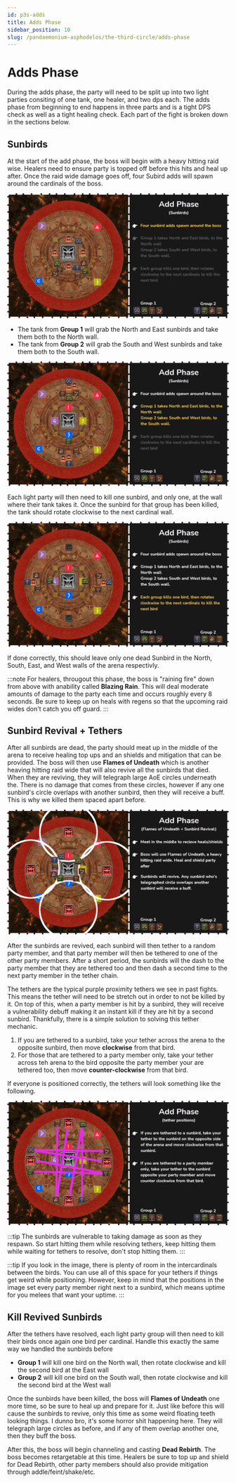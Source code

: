 ```yaml
---
id: p3s-adds
title: Adds Phase
sidebar_position: 10
slug: /pandaemonium-asphodelos/the-third-circle/adds-phase
---
```


# Adds Phase
During the adds phase, the party will need to be split up into two light parties consiting of one tank, one healer, and two dps each.  The adds phase from beginning to end happens in three parts and is a tight DPS check as well as a tight healing check.  Each part of the fight is broken down in the sections below.

## Sunbirds
At the start of the add phase, the boss will begin with a heavy hitting raid wise.  Healers need to ensure party is topped off before this hits and heal up after.  Once the raid wide damage goes off, four Subird adds will spawn around the cardinals of the boss.

![Sunbirds Spawn](/img/pandaemonium-asphodelos/the-third-circle/add-phase-sunbirds-step-one.webp)

- The tank from **Group 1** will grab the North and East sunbirds and take them both to the North wall.
- The tank from **Group 2** will grab the South and West sunbirds and take them both to the South wall.

![Sunbirds Spawn](/img/pandaemonium-asphodelos/the-third-circle/add-phase-sunbirds-step-two.webp)

Each light party will then need to kill one sunbird, and only one, at the wall where their tank takes it.  Once the sunbird for that group has been killed, the tank should rotate clockwise to the next cardinal wall.

![Sunbirds Spawn](/img/pandaemonium-asphodelos/the-third-circle/add-phase-sunbirds-step-three.webp)

If done correctly, this should leave only one dead Sunbird in the North, South, East, and West walls of the arena respectivly.  

:::note
For healers, througout this phase, the boss is "raining fire" down from above with anability called **Blazing Rain**.  This will deal moderate amounts of damage to the party each time and occurs roughly every 8 seconds. Be sure to keep up on heals with regens so that the upcoming raid wides don't catch you off guard.
:::

## Sunbird Revival + Tethers
After all sunbirds are dead, the party should meat up in the middle of the arena to receive healing top ups and an shields and mitigation that can be provided.  The boss will then use **Flames of Undeath** which is another heaving hitting raid wide that will also revive all the sunbirds that died.  When they are reviving, they will telegraph large AoE circles underneath the.  There is no damage that comes from these circles, however if any one sunbird's circle overlaps with another sunbird, then they will receive a buff.  This is why we killed them spaced apart before.

![Sunbirds Spawn](/img/pandaemonium-asphodelos/the-third-circle/add-phase-sunbirds-revive.webp)

After the sunbirds are revived, each sunbird will then tether to a random party member, and that party member will then be tethered to one of the other party members.  After a short period, the sunbirds will the dash to the party member that they are tethered too and then dash a second time to the next party member in the tether chain.

The tethers are the typical purple proximity tethers we see in past fights.  This means the tether will need to be stretch out in order to not be killed by it. On top of this, when a party member is hit by a sunbird, they will receive a vulnerability debuff making it an instant kill if they are hit by a second sunbird.  Thankfully, there is a simple solution to solving this tether mechanic.

1. If you are tethered to a sunbird, take your tether across the arena to the opposite sunbird, then move **clockwise** from that bird.
2. For those that are tethered to a party member only, take your tether across teh arena to the bird opposite the party member your are tethered too, then move **counter-clockwise** from that bird.

If everyone is positioned correctly, the tethers will look something like the following.

![Sunbirds Tethers](/img/pandaemonium-asphodelos/the-third-circle/add-phase-sunbirds-tethers.webp)


:::tip
The sunbirds are vulnerable to taking damage as soon as they respawn. So start hitting them while resolving tethers, keep hitting them while waiting for tethers to resolve, don't stop hitting them.
:::

:::tip
If you look in the image, there is plenty of room in the intercardinals between the birds.  You can use all of this space for your tethers if things get weird while positioning.  However, keep in mind that the positions in the image set every party member right next to a sunbird, which means uptime for you melees that want your uptime.
:::


## Kill Revived Sunbirds
After the tethers have resolved, each light party group will then need to kill their birds once again one bird per cardinal.  Handle this exactly the same way we handled the sunbirds before

- **Group 1** will kill one bird on the North wall, then rotate clockwise and kill the second bird at the East wall
- **Group 2** will kill one bird on the South wall, then rotate clockwise and kill the second bird at the West wall


Once the sunbirds have been killed, the boss will **Flames of Undeath** one more time, so be sure to heal up and prepare for it.  Just like before this will cause the sunbirds to revive, only this time as some weird floating teeth looking things. I dunno bro, it's some horror shit happening here.  They will telegraph large circles as before, and if any of them overlap another one, then they buff the boss.

After this, the boss will begin channeling and casting **Dead Rebirth**. The boss becomes retargetable at this time.  Healers be sure to top up and shield for Dead Rebirth, other party members should also provide mitigation through addle/feint/shake/etc.